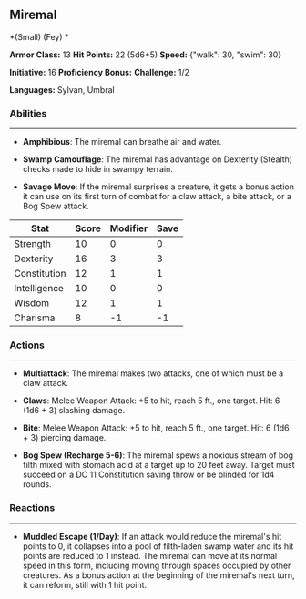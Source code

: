## Miremal
*(Small) (Fey) *

**Armor Class:** 13
**Hit Points:** 22 (5d6+5)
**Speed:** {"walk": 30, "swim": 30}

**Initiative:** 16
**Proficiency Bonus:**
**Challenge:** 1/2

**Languages:** Sylvan, Umbral

### Abilities
 --- 
- **Amphibious**: The miremal can breathe air and water.

- **Swamp Camouflage**: The miremal has advantage on Dexterity (Stealth) checks made to hide in swampy terrain.

- **Savage Move**: If the miremal surprises a creature, it gets a bonus action it can use on its first turn of combat for a claw attack, a bite attack, or a Bog Spew attack.



| Stat | Score | Modifier | Save |
| ---- | ---- | ---- | ---- |
| Strength | 10 | 0 | 0 |
| Dexterity | 16 | 3 | 3 |
| Constitution | 12 | 1 | 1 |
| Intelligence | 10 | 0 | 0 |
| Wisdom | 12 | 1 | 1 |
| Charisma | 8 | -1 | -1 |

### Actions
 --- 
- **Multiattack**: The miremal makes two attacks, one of which must be a claw attack.

- **Claws**: Melee Weapon Attack: +5 to hit, reach 5 ft., one target. Hit: 6 (1d6 + 3) slashing damage.

- **Bite**: Melee Weapon Attack: +5 to hit, reach 5 ft., one target. Hit: 6 (1d6 + 3) piercing damage.

- **Bog Spew (Recharge 5-6)**: The miremal spews a noxious stream of bog filth mixed with stomach acid at a target up to 20 feet away. Target must succeed on a DC 11 Constitution saving throw or be blinded for 1d4 rounds.

### Reactions
 --- 
- **Muddled Escape (1/Day)**: If an attack would reduce the miremal's hit points to 0, it collapses into a pool of filth-laden swamp water and its hit points are reduced to 1 instead. The miremal can move at its normal speed in this form, including moving through spaces occupied by other creatures. As a bonus action at the beginning of the miremal's next turn, it can reform, still with 1 hit point.

